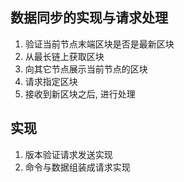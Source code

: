 ## 数据同步的实现与请求处理
1. 验证当前节点末端区块是否是最新区块
2. 从最长链上获取区块
3. 向其它节点展示当前节点的区块
4. 请求指定区块
5. 接收到新区块之后, 进行处理

## 实现
1. 版本验证请求发送实现
2. 命令与数据组装成请求实现